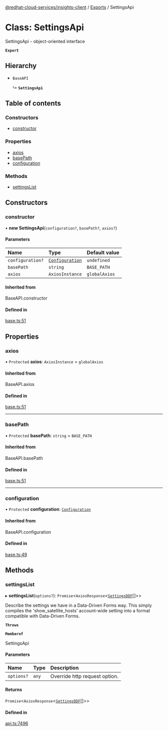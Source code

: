 [@redhat-cloud-services/insights-client](../README.md) / [Exports](../modules.md) / SettingsApi

# Class: SettingsApi

SettingsApi - object-oriented interface

**`Export`**

## Hierarchy

- `BaseAPI`

  ↳ **`SettingsApi`**

## Table of contents

### Constructors

- [constructor](SettingsApi.md#constructor)

### Properties

- [axios](SettingsApi.md#axios)
- [basePath](SettingsApi.md#basepath)
- [configuration](SettingsApi.md#configuration)

### Methods

- [settingsList](SettingsApi.md#settingslist)

## Constructors

### constructor

• **new SettingsApi**(`configuration?`, `basePath?`, `axios?`)

#### Parameters

| Name | Type | Default value |
| :------ | :------ | :------ |
| `configuration?` | [`Configuration`](Configuration.md) | `undefined` |
| `basePath` | `string` | `BASE_PATH` |
| `axios` | `AxiosInstance` | `globalAxios` |

#### Inherited from

BaseAPI.constructor

#### Defined in

[base.ts:51](https://github.com/RedHatInsights/javascript-clients/blob/master/packages/insights/base.ts#L51)

## Properties

### axios

• `Protected` **axios**: `AxiosInstance` = `globalAxios`

#### Inherited from

BaseAPI.axios

#### Defined in

[base.ts:51](https://github.com/RedHatInsights/javascript-clients/blob/master/packages/insights/base.ts#L51)

___

### basePath

• `Protected` **basePath**: `string` = `BASE_PATH`

#### Inherited from

BaseAPI.basePath

#### Defined in

[base.ts:51](https://github.com/RedHatInsights/javascript-clients/blob/master/packages/insights/base.ts#L51)

___

### configuration

• `Protected` **configuration**: [`Configuration`](Configuration.md)

#### Inherited from

BaseAPI.configuration

#### Defined in

[base.ts:49](https://github.com/RedHatInsights/javascript-clients/blob/master/packages/insights/base.ts#L49)

## Methods

### settingsList

▸ **settingsList**(`options?`): `Promise`<`AxiosResponse`<[`SettingsDDF`](../interfaces/SettingsDDF.md)[]\>\>

Describe the settings we have in a Data-Driven Forms way.  This simply compiles the \'show_satellite_hosts\' account-wide setting into a format compatible with Data-Driven Forms.

**`Throws`**

**`Memberof`**

SettingsApi

#### Parameters

| Name | Type | Description |
| :------ | :------ | :------ |
| `options?` | `any` | Override http request option. |

#### Returns

`Promise`<`AxiosResponse`<[`SettingsDDF`](../interfaces/SettingsDDF.md)[]\>\>

#### Defined in

[api.ts:7496](https://github.com/RedHatInsights/javascript-clients/blob/master/packages/insights/api.ts#L7496)
